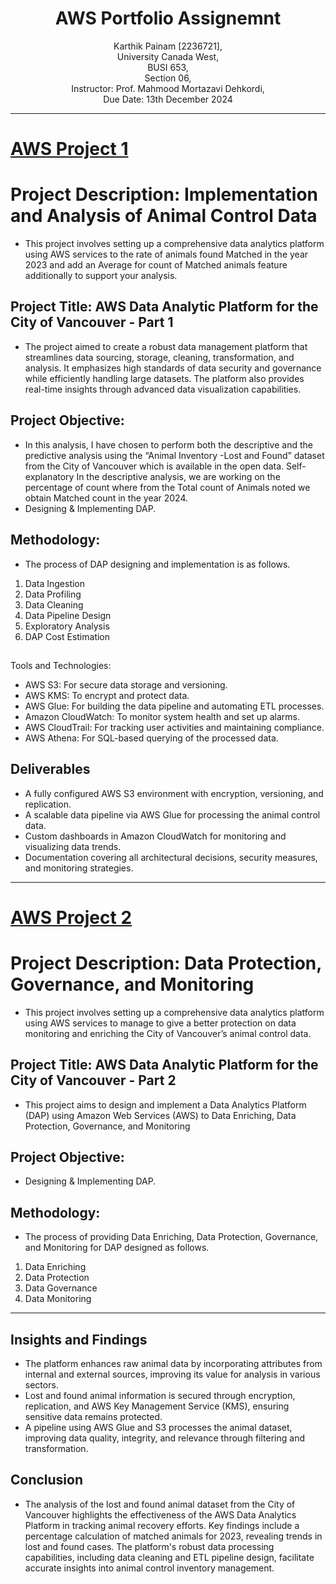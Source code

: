 <h1 align="center">AWS Portfolio Assignemnt</h1>
<p align="center">
Karthik Painam [2236721], <br>
University Canada West, <br>
BUSI 653, <br>
Section 06, <br>
Instructor: Prof. Mahmood Mortazavi Dehkordi, <br>
Due Date: 13th December 2024 <br>
</p>

___
# [AWS Project 1](https://pkarthik-ops.github.io/AWS-Project-1/)
# Project Description: Implementation and Analysis of Animal Control Data
* This project involves setting up a comprehensive data analytics platform using AWS services to the rate of animals found Matched in the year 2023 and add an Average for count of Matched animals feature additionally to support your analysis. 
## Project Title: AWS Data Analytic Platform for the City of Vancouver - Part 1
* The project aimed to create a robust data management platform that streamlines data sourcing, storage, cleaning, transformation, and analysis. It emphasizes high standards of data security and governance while efficiently handling large datasets. The platform also provides real-time insights through advanced data visualization capabilities.
## Project Objective:
* In this analysis, I have chosen to perform both the descriptive and the predictive analysis using the “Animal Inventory -Lost and Found” dataset from the City of Vancouver which is available in the open data. Self-explanatory In the descriptive analysis, we are working on the percentage of count where from the Total count of Animals noted we obtain Matched count in the year 2024.
* Designing & Implementing DAP.
## Methodology:
* The process of DAP designing and implementation is as follows.
1. Data Ingestion
2. Data Profiling
3. Data Cleaning
4. Data Pipeline Design
5. Exploratory Analysis
6. DAP Cost Estimation
   

## 
Tools and Technologies:
- AWS S3: For secure data storage and versioning.
- AWS KMS: To encrypt and protect data.
- AWS Glue: For building the data pipeline and automating ETL processes.
- Amazon CloudWatch: To monitor system health and set up alarms.
- AWS CloudTrail: For tracking user activities and maintaining compliance.
- AWS Athena: For SQL-based querying of the processed data.


## Deliverables
- A fully configured AWS S3 environment with encryption, versioning, and replication.
- A scalable data pipeline via AWS Glue for processing the animal control data.
- Custom dashboards in Amazon CloudWatch for monitoring and visualizing data trends.
- Documentation covering all architectural decisions, security measures, and monitoring strategies.

___
# [AWS Project 2](https://pkarthik-ops.github.io/AWS-Project-2/)
# Project Description: Data Protection, Governance, and Monitoring
* This project involves setting up a comprehensive data analytics platform using AWS services to manage  to give a better protection on data monitoring and enriching the City of Vancouver’s animal control data. 
## Project Title: AWS Data Analytic Platform for the City of Vancouver - Part 2
* This project aims to design and implement a Data Analytics Platform (DAP) using Amazon Web Services (AWS) to Data Enriching, Data Protection, Governance, and Monitoring
## Project Objective:
* Designing & Implementing DAP.
## Methodology:
* The process of providing Data Enriching, Data Protection, Governance, and Monitoring for DAP designed as follows.
1. Data Enriching
2. Data Protection
3. Data Governance
4. Data Monitoring
___
## Insights and Findings
- The platform enhances raw animal data by incorporating attributes from internal and external sources, improving its value for analysis in various sectors.
- Lost and found animal information is secured through encryption, replication, and AWS Key Management Service (KMS), ensuring sensitive data remains protected.
- A pipeline using AWS Glue and S3 processes the animal dataset, improving data quality, integrity, and relevance through filtering and transformation.
## Conclusion
* The analysis of the lost and found animal dataset from the City of Vancouver highlights the effectiveness of the AWS Data Analytics Platform in tracking animal recovery efforts. Key findings include a percentage calculation of matched animals for 2023, revealing trends in lost and found cases. The platform's robust data processing capabilities, including data cleaning and ETL pipeline design, facilitate accurate insights into animal control inventory management.
